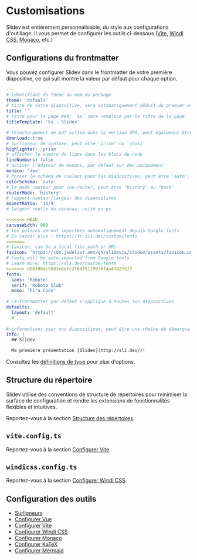 # Customisations

Slidev est entièrement personnalisable, du style aux configurations d'outillage. Il vous permet de configurer les outils ci-dessous ([Vite](/custom/config-vite), [Windi CSS](/custom/config-windicss), [Monaco](/custom/config-monaco), etc.)

## Configurations du frontmatter

Vous pouvez configurer Slidev dans le frontmatter de votre première diapositive, ce qui suit montre la valeur par défaut pour chaque option.

```yaml
---
# identifiant du thème ou nom du package
theme: 'default'
# titre de votre diapositive, sera automatiquement déduit du premier en-tête s'il n'est pas spécifié
title: ''
# titre pour la page Web, `%s` sera remplacé par le titre de la page
titleTemplate: '%s - Slidev'

# téléchargement de pdf activé dans la version SPA, peut également être une URL personnalisée
download: true
# surligneur de syntaxe, peut être 'prism' ou 'shiki'
highlighter: 'prism'
# afficher le numéro de ligne dans les blocs de code
lineNumbers: false
# activer l'éditeur de monaco, par défaut sur dev uniquement
monaco: 'dev'
# forcer le schéma de couleur pour les diapositives, peut être 'auto', 'light' ou 'dark'
colorSchema: 'auto'
# le mode routeur pour vue-router, peut être "history" ou "hash"
routerMode: 'history'
# rapport hauteur/largeur des diapositives
aspectRatio: '16/9'
# largeur réelle du canevas, unité en px

<<<<<<< HEAD
canvasWidth: 980
# les polices seront importées automatiquement depuis Google fonts
# En savoir plus : https://fr.sli.dev/custom/fonts
=======
# favicon, can be a local file path or URL
favicon: 'https://cdn.jsdelivr.net/gh/slidevjs/slidev/assets/favicon.png'
# fonts will be auto imported from Google fonts
# Learn more: https://sli.dev/custom/fonts
>>>>>>> d68398ac58d3e8efc2f6d29119938f4a4382f617
fonts:
  sans: 'Roboto'
  serif: 'Roboto Slab'
  mono: 'Fira Code'
  
# Le frontmatter par défaut s'applique à toutes les diapositives
defaults:
  layout: 'default'
  # ...
  
# informations pour vos diapositives, peut être une chaîne de démarque
info: |
  ## Slidev

  Ma première présentation [Slidev](http://sli.dev/)!
```

Consultez les [définitions de type](https://github.com/slidevjs/slidev/blob/main/packages/types/src/types.ts#L29) pour plus d'options.

## Structure du répertoire

Slidev utilise des conventions de structure de répertoires pour minimiser la surface de configuration et rendre les extensions de fonctionnalités flexibles et intuitives.

Reportez-vous à la section [Structure des répertoires](/custom/directory-structure).

## `vite.config.ts`

Reportez-vous à la section [Configurer Vite](/custom/config-vite).

## `windicss.config.ts`

Reportez-vous à la section [Configurer Windi CSS](/custom/config-windicss).

## Configuration des outils

- [Surligneurs](/custom/highlighters)
- [Configurer Vue](/custom/config-vue)
- [Configurer Vite](/custom/config-vite)
- [Configurer Windi CSS](/custom/config-windicss)
- [Configurer Monaco](/custom/config-monaco)
- [Configurer KaTeX](/custom/config-katex)
- [Configurer Mermaid](/custom/config-mermaid)
